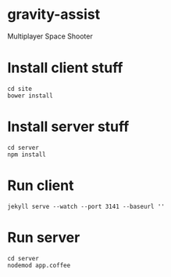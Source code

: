 gravity-assist
==============

Multiplayer Space Shooter


# Install client stuff

    cd site
    bower install

# Install server stuff

    cd server
    npm install

# Run client

    jekyll serve --watch --port 3141 --baseurl ''

# Run server

    cd server
    nodemod app.coffee